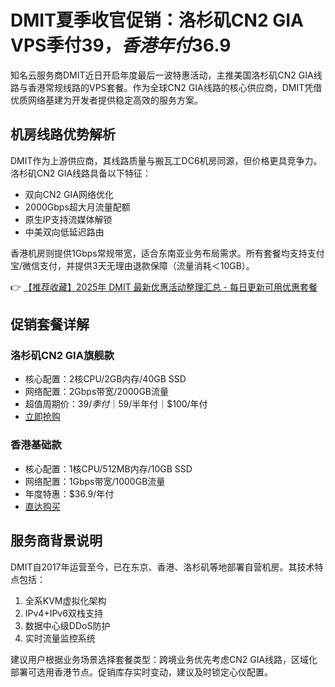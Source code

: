 # DMIT夏季收官促销：洛杉矶CN2 GIA VPS季付$39，香港年付$36.9

知名云服务商DMIT近日开启年度最后一波特惠活动，主推美国洛杉矶CN2 GIA线路与香港常规线路的VPS套餐。作为全球CN2 GIA线路的核心供应商，DMIT凭借优质网络基建为开发者提供稳定高效的服务方案。

## 机房线路优势解析
DMIT作为上游供应商，其线路质量与搬瓦工DC6机房同源，但价格更具竞争力。洛杉矶CN2 GIA线路具备以下特征：
- 双向CN2 GIA网络优化
- 2000Gbps超大月流量配额
- 原生IP支持流媒体解锁
- 中美双向低延迟路由

香港机房则提供1Gbps常规带宽，适合东南亚业务布局需求。所有套餐均支持支付宝/微信支付，并提供3天无理由退款保障（流量消耗＜10GB）。

👉 [【推荐收藏】2025年 DMIT 最新优惠活动整理汇总 - 每日更新可用优惠套餐](https://bit.ly/dmit_coupon)

## 促销套餐详解
### 洛杉矶CN2 GIA旗舰款
- 核心配置：2核CPU/2GB内存/40GB SSD
- 网络配置：2Gbps带宽/2000GB流量
- 超值周期价：$39/季付｜$59/半年付｜$100/年付
- [立即抢购](https://bit.ly/dmit_coupon)

### 香港基础款
- 核心配置：1核CPU/512MB内存/10GB SSD
- 网络配置：1Gbps带宽/1000GB流量
- 年度特惠：$36.9/年付
- [直达购买](https://bit.ly/dmit_coupon)

## 服务商背景说明
DMIT自2017年运营至今，已在东京、香港、洛杉矶等地部署自营机房。其技术特点包括：
1. 全系KVM虚拟化架构
2. IPv4+IPv6双栈支持
3. 数据中心级DDoS防护
4. 实时流量监控系统

建议用户根据业务场景选择套餐类型：跨境业务优先考虑CN2 GIA线路，区域化部署可选用香港节点。促销库存实时变动，建议及时锁定心仪配置。
